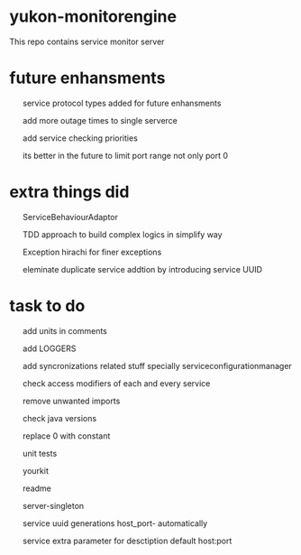 # yukon-monitorengine
This repo contains service monitor server


# future enhansments

<ul>service protocol types added for future enhansments</ul>
<ul>add more outage times to single serverce</ul>
<ul>add service checking priorities</ul>
<ul>its better in the future to limit port range not only port 0</ul>

# extra things did

<ul>ServiceBehaviourAdaptor</ul>
<ul>TDD approach to build complex logics in simplify way</ul>
<ul>Exception hirachi for finer exceptions</ul>
<ul>eleminate duplicate service addtion by introducing service UUID</ul>

# task to do

<ul>add units in comments</ul>
<ul>add LOGGERS</ul>
<ul>add syncronizations related stuff specially serviceconfigurationmanager</ul>
<ul>check access modifiers of each and every service</ul>
<ul>remove unwanted imports</ul>
<ul>check java versions</ul>
<ul>replace 0 with constant</ul>
<ul>unit tests </ul>
<ul>yourkit </ul>
<ul>readme </ul>
<ul>server-singleton </ul>
<ul>service uuid generations host_port- automatically </ul>
<ul>service extra parameter for desctiption default host:port </ul>